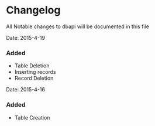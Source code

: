 # Changelog

All Notable changes to dbapi will be documented in this file

Date: 2015-4-19

### Added
- Table Deletion
- Inserting records
- Record Deletion

Date: 2015-4-16

### Added
- Table Creation


